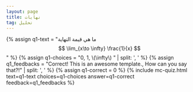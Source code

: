 ```yaml
---
layout: page
title: نهايات
tag: تحليل
---
```

<!-- Latest compiled and minified CSS -->
<link rel="stylesheet" href="https://maxcdn.bootstrapcdn.com/bootstrap/3.3.7/css/bootstrap.min.css" integrity="sha384-BVYiiSIFeK1dGmJRAkycuHAHRg32OmUcww7on3RYdg4Va+PmSTsz/K68vbdEjh4u" crossorigin="anonymous">



{% assign q1-text = "ما هي قيمة النهاية 
$$ 
\lim_{x\to \infty} \frac{1}{x} 
$$" 
%}
{% assign q1-choices = "0, 1, \\(\infty\\) " | split: ', ' %}
{% assign q1_feedbacks = "Correct!  This is an awesome template., How can you say that?!" | split: ', ' %}
{% assign q1-correct = 0 %}
{% include mc-quiz.html text=q1-text choices=q1-choices answer=q1-correct feedback=q1_feedbacks %}
